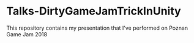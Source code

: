 # Talks-DirtyGameJamTrickInUnity
This repository contains my presentation that I've performed on Poznan Game Jam 2018
